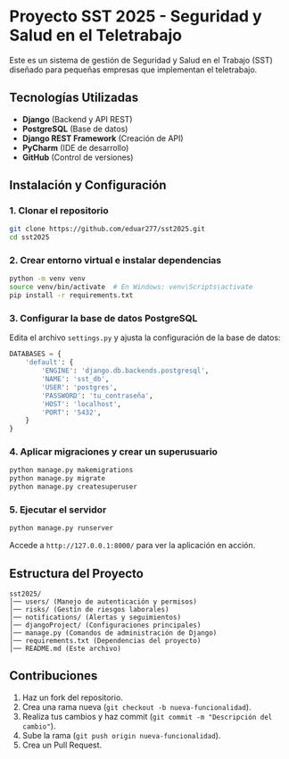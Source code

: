 # Proyecto SST 2025 - Seguridad y Salud en el Teletrabajo

Este es un sistema de gestión de Seguridad y Salud en el Trabajo (SST) diseñado para pequeñas empresas que implementan el teletrabajo.

## Tecnologías Utilizadas
- **Django** (Backend y API REST)
- **PostgreSQL** (Base de datos)
- **Django REST Framework** (Creación de API)
- **PyCharm** (IDE de desarrollo)
- **GitHub** (Control de versiones)

## Instalación y Configuración
### 1. Clonar el repositorio
```bash
git clone https://github.com/eduar277/sst2025.git
cd sst2025
```

### 2. Crear entorno virtual e instalar dependencias
```bash
python -m venv venv
source venv/bin/activate  # En Windows: venv\Scripts\activate
pip install -r requirements.txt
```

### 3. Configurar la base de datos PostgreSQL
Edita el archivo `settings.py` y ajusta la configuración de la base de datos:
```python
DATABASES = {
    'default': {
        'ENGINE': 'django.db.backends.postgresql',
        'NAME': 'sst_db',
        'USER': 'postgres',
        'PASSWORD': 'tu_contraseña',
        'HOST': 'localhost',
        'PORT': '5432',
    }
}
```

### 4. Aplicar migraciones y crear un superusuario
```bash
python manage.py makemigrations
python manage.py migrate
python manage.py createsuperuser
```

### 5. Ejecutar el servidor
```bash
python manage.py runserver
```
Accede a `http://127.0.0.1:8000/` para ver la aplicación en acción.

## Estructura del Proyecto
```
sst2025/
│── users/ (Manejo de autenticación y permisos)
│── risks/ (Gestín de riesgos laborales)
│── notifications/ (Alertas y seguimientos)
│── djangoProject/ (Configuraciones principales)
│── manage.py (Comandos de administración de Django)
│── requirements.txt (Dependencias del proyecto)
│── README.md (Este archivo)
```

## Contribuciones
1. Haz un fork del repositorio.
2. Crea una rama nueva (`git checkout -b nueva-funcionalidad`).
3. Realiza tus cambios y haz commit (`git commit -m "Descripción del cambio"`).
4. Sube la rama (`git push origin nueva-funcionalidad`).
5. Crea un Pull Request.



